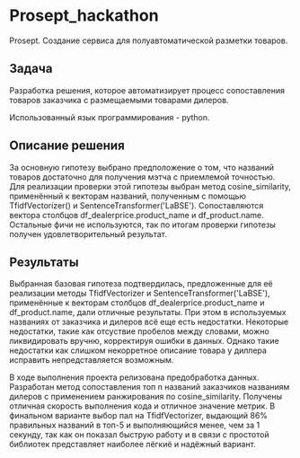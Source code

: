# Prosept_hackathon

Prosept. Cоздание сервиса для полуавтоматической разметки товаров.

## Задача
Разработка решения, которое автоматизирует процесс сопоставления товаров заказчика с размещаемыми товарами дилеров.

Использованный язык программирования - python.

## Описание решения

За основную гипотезу выбрано предположение о том, что названий товаров достаточно для получения мэтча с приемлемой точностью. Для реализации проверки этой гипотезы выбран метод cosine_similarity, применённый к векторам названий, полученным с помощью TfidfVectorizer() и SentenceTransformer('LaBSE'). Сопоставляются вектора столбцов df_dealerprice.product_name и df_product.name. Остальные фичи не используются, так по итогам проверки гипотезы получен удовлетворительный результат.

## Результаты

Выбранная базовая гипотеза подтвердилась, предложенные для её реализации методы TfidfVectorizer и SentenceTransformer('LaBSE'), применённые к векторам столбцов df_dealerprice.product_name и df_product.name, дали отличные результаты. При этом в используемых названиях от заказчика и дилеров всё еще есть недостатки. Некоторые недостатки, такие как отсуствие пробелов между словами, можно ликвидировать вручню, корректируя ошибки в данных. Однако такие недостатки как слишком некорретное описание товара у диллера исправить непредставляется возможным. 

В ходе выполнения проекта релизована предобработка данных. Разработан метод сопоставления топ n названий заказчиков названиям дилеров с применением ранжирования по cosine_similarity. Получены отличная скорость выполнения кода и отличное значение метрик. В финальном варианте выбор пал на TfidfVectorizer, выдающий 86% правильных названий в топ-5 и выполняющийся менее, чем за 1 секунду, так как он показал быструю работу и в связи с простотой библиотек представляет наиболее лёгкиё и надёжный вариант.
